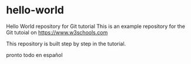 # hello-world
Hello World repository for Git tutorial
This is an example repository for the Git tutoial on https://www.w3schools.com

This repository is built step by step in the tutorial.

pronto todo en español
